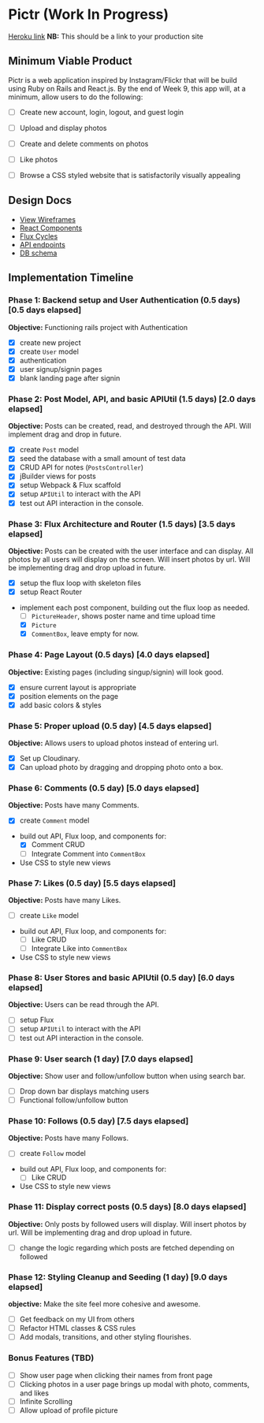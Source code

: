 # Pictr (Work In Progress)

[Heroku link][heroku] **NB:** This should be a link to your production site

[heroku]: https://pictr-app.herokuapp.com/

## Minimum Viable Product

Pictr is a web application inspired by Instagram/Flickr that will be build using Ruby on Rails and React.js.  By the end of Week 9, this app will, at a minimum, allow users to do the following:

- [ ] Create new account, login, logout, and guest login
- [ ] Upload and display photos
- [ ] Create and delete comments on photos
- [ ] Like photos
- [ ] Browse a CSS styled website that is satisfactorily visually appealing


## Design Docs
* [View Wireframes][views]
* [React Components][components]
* [Flux Cycles][flux-cycles]
* [API endpoints][api-endpoints]
* [DB schema][schema]

[views]: ./docs/views.md
[components]: ./docs/components.md
[flux-cycles]: ./docs/flux-cycles.md
[api-endpoints]: ./docs/api-endpoints.md
[schema]: ./docs/schema.md

## Implementation Timeline

### Phase 1: Backend setup and User Authentication (0.5 days) [0.5 days elapsed]

**Objective:** Functioning rails project with Authentication

- [x] create new project
- [x] create `User` model
- [x] authentication
- [x] user signup/signin pages
- [x] blank landing page after signin

### Phase 2: Post Model, API, and basic APIUtil (1.5 days) [2.0 days elapsed]

**Objective:** Posts can be created, read, and destroyed through
the API. Will implement drag and drop in future.

- [x] create `Post` model
- [x] seed the database with a small amount of test data
- [x] CRUD API for notes (`PostsController`)
- [x] jBuilder views for posts
- [x] setup Webpack & Flux scaffold
- [x] setup `APIUtil` to interact with the API
- [x] test out API interaction in the console.

### Phase 3: Flux Architecture and Router (1.5 days) [3.5 days elapsed]

**Objective:** Posts can be created with the user interface and can display.
All photos by all users will display on the screen. Will insert photos by url.
Will be implementing drag and drop upload in future.

- [x] setup the flux loop with skeleton files
- [x] setup React Router
- implement each post component, building out the flux loop as needed.
  - [ ] `PictureHeader`, shows poster name and time upload time
  - [x] `Picture`
  - [x] `CommentBox`, leave empty for now.

### Phase 4: Page Layout (0.5 days) [4.0 days elapsed]

**Objective:** Existing pages (including singup/signin) will look good.

- [x] ensure current layout is appropriate
- [x] position elements on the page
- [x] add basic colors & styles

### Phase 5: Proper upload (0.5 day) [4.5 days elapsed]

**Objective:** Allows users to upload photos instead of entering url.

- [x] Set up Cloudinary.
- [x] Can upload photo by dragging and dropping photo onto a box.

### Phase 6: Comments (0.5 day) [5.0 days elapsed]

**Objective:** Posts have many Comments.

- [x] create `Comment` model
- build out API, Flux loop, and components for:
  - [x] Comment CRUD
  - [ ] Integrate Comment into `CommentBox`
- Use CSS to style new views

### Phase 7: Likes (0.5 day) [5.5 days elapsed]

**Objective:** Posts have many Likes.

- [ ] create `Like` model
- build out API, Flux loop, and components for:
  - [ ] Like CRUD
  - [ ] Integrate Like into `CommentBox`
- Use CSS to style new views

### Phase 8: User Stores and basic APIUtil (0.5 day) [6.0 days elapsed]

**Objective:** Users can be read through the API.

- [ ] setup Flux
- [ ] setup `APIUtil` to interact with the API
- [ ] test out API interaction in the console.

### Phase 9: User search (1 day) [7.0 days elapsed]

**Objective:** Show user and follow/unfollow button when using search bar.

- [ ] Drop down bar displays matching users
- [ ] Functional follow/unfollow button

### Phase 10: Follows (0.5 day) [7.5 days elapsed]

**Objective:** Posts have many Follows.

- [ ] create `Follow` model
- build out API, Flux loop, and components for:
  - [ ] Like CRUD
- Use CSS to style new views

### Phase 11: Display correct posts (0.5 days) [8.0 days elapsed]

**Objective:** Only posts by followed users will display.
Will insert photos by url. Will be implementing drag and drop upload in future.

- [ ] change the logic regarding which posts are fetched depending on followed

### Phase 12: Styling Cleanup and Seeding (1 day) [9.0 days elapsed]

**objective:** Make the site feel more cohesive and awesome.

- [ ] Get feedback on my UI from others
- [ ] Refactor HTML classes & CSS rules
- [ ] Add modals, transitions, and other styling flourishes.

### Bonus Features (TBD)
- [ ] Show user page when clicking their names from front page
- [ ] Clicking photos in a user page brings up modal with photo, comments, and likes
- [ ] Infinite Scrolling
- [ ] Allow upload of profile picture

[phase-one]: ./docs/phases/phase1.md
[phase-two]: ./docs/phases/phase2.md
[phase-three]: ./docs/phases/phase3.md
[phase-four]: ./docs/phases/phase4.md
[phase-five]: ./docs/phases/phase5.md
